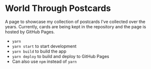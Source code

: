 # World Through Postcards

A page to showcase my collection of postcards I've collected over the years.
Currently, cards are being kept in the repository and the page is hosted by GitHub Pages.

- `yarn`
- `yarn start` to start development
- `yarn build` to build the app
- `yarn deploy` to build and deploy to GitHub Pages
- Can also use `npm` instead of `yarn`
